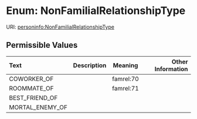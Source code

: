 
# Enum: NonFamilialRelationshipType



URI: [personinfo:NonFamilialRelationshipType](https://w3id.org/linkml/examples/personinfo/NonFamilialRelationshipType)


## Permissible Values

| Text | Description | Meaning | Other Information |
| :--- | :---: | :---: | ---: |
| COWORKER_OF |  | famrel:70 |  |
| ROOMMATE_OF |  | famrel:71 |  |
| BEST_FRIEND_OF |  |  |  |
| MORTAL_ENEMY_OF |  |  |  |

